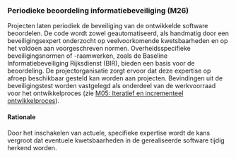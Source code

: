 ### Periodieke beoordeling informatiebeveiliging (M26)

Projecten laten periodiek de beveiliging van de ontwikkelde software beoordelen. De code wordt zowel geautomatiseerd, als handmatig door een beveiligingsexpert onderzocht op veelvoorkomende kwetsbaarheden en op het voldoen aan voorgeschreven normen. Overheidsspecifieke beveiligingsnormen of -raamwerken, zoals de Baseline Informatiebeveiliging Rijksdienst (BIR), bieden een basis voor de beoordeling.
De projectorganisatie zorgt ervoor dat deze expertise op afroep beschikbaar gesteld kan worden aan projecten. Bevindingen uit de beveiligingstest worden vastgelegd als onderdeel van de werkvoorraad voor het ontwikkelproces (zie [M05: Iteratief en incrementeel ontwikkelproces](#iteratief-en-incrementeel-ontwikkelproces-m05-)).

#### Rationale

Door het inschakelen van actuele, specifieke expertise wordt de kans vergroot dat eventuele kwetsbaarheden in de gerealiseerde software tijdig herkend worden.
